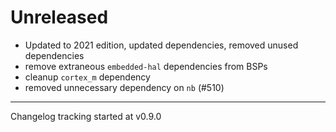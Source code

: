 # Unreleased

- Updated to 2021 edition, updated dependencies, removed unused dependencies
- remove extraneous `embedded-hal` dependencies from BSPs
- cleanup `cortex_m` dependency
- removed unnecessary dependency on `nb` (#510)

---

Changelog tracking started at v0.9.0

